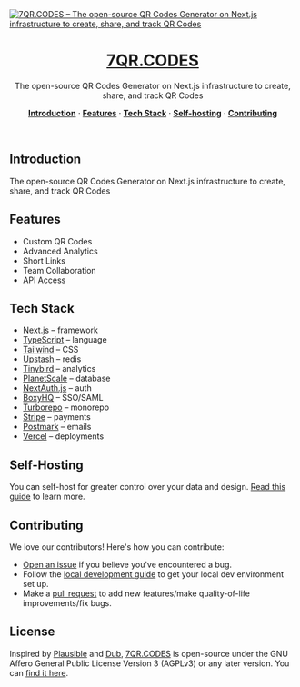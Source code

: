 <a href="https://7qr.codes">
  <img alt="7QR.CODES – The open-source QR Codes Generator on Next.js infrastructure to create, share, and track QR Codes" src="https://github.com/7qrcodes/7QR.CODES/assets/56165819/7bd879f7-ffb2-4646-a38c-60e4aea3d152">
  <h1 align="center">7QR.CODES</h1>
</a>

<p align="center">
  The open-source QR Codes Generator on Next.js infrastructure to create, share, and track QR Codes
</p>

<p align="center">
  <a href="#introduction"><strong>Introduction</strong></a> ·
  <a href="#features"><strong>Features</strong></a> ·
  <a href="#tech-stack"><strong>Tech Stack</strong></a> ·
  <a href="#self-hosting"><strong>Self-hosting</strong></a> ·
  <a href="#contributing"><strong>Contributing</strong></a>
</p>
<br/>

## Introduction

The open-source QR Codes Generator on Next.js infrastructure to create, share, and track QR Codes

## Features

- Custom QR Codes
- Advanced Analytics
- Short Links
- Team Collaboration
- API Access

## Tech Stack

- [Next.js](https://nextjs.org/) – framework
- [TypeScript](https://www.typescriptlang.org/) – language
- [Tailwind](https://tailwindcss.com/) – CSS
- [Upstash](https://upstash.com/) – redis
- [Tinybird](https://tinybird.com/) – analytics
- [PlanetScale](https://planetscale.com/) – database
- [NextAuth.js](https://next-auth.js.org/) – auth
- [BoxyHQ](https://boxyhq.com/enterprise-sso) – SSO/SAML
- [Turborepo](https://turbo.build/repo) – monorepo
- [Stripe](https://stripe.com/) – payments
- [Postmark](https://postmarkapp.com/) – emails
- [Vercel](https://vercel.com/) – deployments

## Self-Hosting

You can self-host for greater control over your data and design. [Read this guide](https://7qr.codes/docs/self-hosting/guide) to learn more.

## Contributing

We love our contributors! Here's how you can contribute:

- [Open an issue](https://github.com/7qrcodes/7QR.CODES/issues) if you believe you've encountered a bug.
- Follow the [local development guide](https://7qr.codes/docs/local-development) to get your local dev environment set up.
- Make a [pull request](https://github.com/7qrcodes/7QR.CODES/pull) to add new features/make quality-of-life improvements/fix bugs.

## License

Inspired by [Plausible](https://plausible.io/) and [Dub](https://7qr.codes/), [7QR.CODES](https://7qr.codes/) is open-source under the GNU Affero General Public License Version 3 (AGPLv3) or any later version. 
You can [find it here](https://github.com/7qrcodes/7QR.CODES/blob/main/LICENSE.md).
